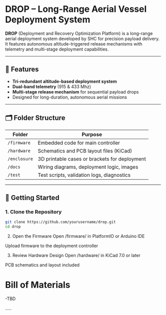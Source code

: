# DROP – Long-Range Aerial Vessel Deployment System

**DROP** (Deployment and Recovery Optimization Platform) is a long-range aerial deployment system developed by SHC for precision payload delivery. It features autonomous altitude-triggered release mechanisms with telemetry and multi-stage deployment capabilities.

---

## 🔧 Features

-  **Tri-redundant altitude-based deployment system**
-  **Dual-band telemetry** (915 & 433 Mhz)
-  **Multi-stage release mechanism** for sequential payload drops
-  Designed for long-duration, autonomous aerial missions

---

## 🗂️ Folder Structure

| Folder       | Purpose                                         |
|--------------|-------------------------------------------------|
| `/firmware`  | Embedded code for main controller               |
| `/hardware`  | Schematics and PCB layout files (KiCad)         |
| `/enclosure` | 3D printable cases or brackets for deployment   |
| `/docs`      | Wiring diagrams, deployment logic, images       |
| `/test`      | Test scripts, validation logs, diagnostics      |

---

## 🚀 Getting Started

### 1. Clone the Repository

```bash
git clone https://github.com/yourusername/drop.git
cd drop
```
2. Open the Firmware
Open /firmware/ in PlatformIO or Arduino IDE

Upload firmware to the deployment controller

3. Review Hardware Design
Open /hardware/ in KiCad 7.0 or later

PCB schematics and layout included

# Bill of Materials
-TBD

.....
